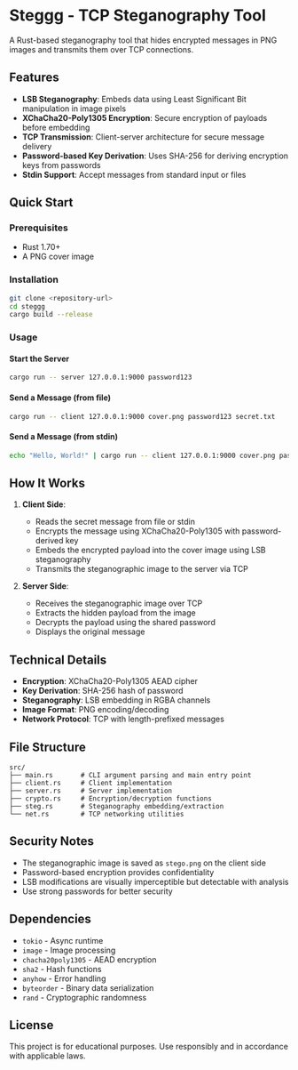 # Steggg - TCP Steganography Tool

A Rust-based steganography tool that hides encrypted messages in PNG images and transmits them over TCP connections.

## Features

- **LSB Steganography**: Embeds data using Least Significant Bit manipulation in image pixels
- **XChaCha20-Poly1305 Encryption**: Secure encryption of payloads before embedding
- **TCP Transmission**: Client-server architecture for secure message delivery
- **Password-based Key Derivation**: Uses SHA-256 for deriving encryption keys from passwords
- **Stdin Support**: Accept messages from standard input or files

## Quick Start

### Prerequisites

- Rust 1.70+ 
- A PNG cover image

### Installation

```bash
git clone <repository-url>
cd steggg
cargo build --release
```

### Usage

#### Start the Server

```bash
cargo run -- server 127.0.0.1:9000 password123
```

#### Send a Message (from file)

```bash
cargo run -- client 127.0.0.1:9000 cover.png password123 secret.txt
```

#### Send a Message (from stdin)

```bash
echo "Hello, World!" | cargo run -- client 127.0.0.1:9000 cover.png password123 -
```

## How It Works

1. **Client Side**:
   - Reads the secret message from file or stdin
   - Encrypts the message using XChaCha20-Poly1305 with password-derived key
   - Embeds the encrypted payload into the cover image using LSB steganography
   - Transmits the steganographic image to the server via TCP

2. **Server Side**:
   - Receives the steganographic image over TCP
   - Extracts the hidden payload from the image
   - Decrypts the payload using the shared password
   - Displays the original message

## Technical Details

- **Encryption**: XChaCha20-Poly1305 AEAD cipher
- **Key Derivation**: SHA-256 hash of password
- **Steganography**: LSB embedding in RGBA channels
- **Image Format**: PNG encoding/decoding
- **Network Protocol**: TCP with length-prefixed messages

## File Structure

```
src/
├── main.rs       # CLI argument parsing and main entry point
├── client.rs     # Client implementation
├── server.rs     # Server implementation  
├── crypto.rs     # Encryption/decryption functions
├── steg.rs       # Steganography embedding/extraction
└── net.rs        # TCP networking utilities
```

## Security Notes

- The steganographic image is saved as `stego.png` on the client side
- Password-based encryption provides confidentiality
- LSB modifications are visually imperceptible but detectable with analysis
- Use strong passwords for better security

## Dependencies

- `tokio` - Async runtime
- `image` - Image processing
- `chacha20poly1305` - AEAD encryption
- `sha2` - Hash functions
- `anyhow` - Error handling
- `byteorder` - Binary data serialization
- `rand` - Cryptographic randomness

## License

This project is for educational purposes. Use responsibly and in accordance with applicable laws.
